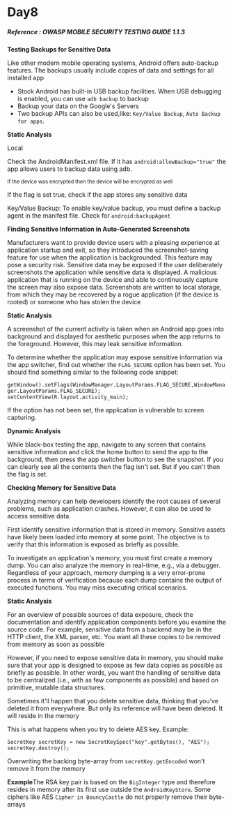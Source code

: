 <h1>Day8</h1>
<h5>Reference : OWASP MOBILE SECURITY TESTING GUIDE 1.1.3</h5>
<p><b>Testing Backups for Sensitive Data</b></p>
<p>Like other modern mobile operating systems, Android offers auto-backup features. The backups usually include
copies of data and settings for all installed app</p>
<ul>
  <li>Stock Android has built-in USB backup facilities. When USB debugging is enabled, you can use <code>adb backup</code> to backup</li>
  <li>Backup your data on the Google's Servers</li>
  <li>Two backup APIs can also be used,like: <code>Key/Value Backup</code>, <code>Auto Backup for apps</code>.</li>
</ul>
<p><b>Static Analysis</b></p>
<p>Local</p>
<p>Check the AndroidManifest.xml file. If it has <code>android:allowBackup="true"</code> the app allows users to backup data using adb.</p>
<p><small>If the device was encrypted then the device will be encrypted as well</small></p>
<p>If the flag is set true, check if the app stores any sensitive data</p>
<p>Key/Value Backup: To enable key/value backup, you must define a backup agent in the manifest file. Check for <code>android:backupAgent</code></p>

<p><b>Finding Sensitive Information in Auto-Generated Screenshots</b></p>
<p>Manufacturers want to provide device users with a pleasing experience at application startup and exit,
so they introduced the screenshot-saving feature for use when the application is backgrounded. This feature may
pose a security risk. Sensitive data may be exposed if the user deliberately screenshots the application while sensitive
data is displayed. A malicious application that is running on the device and able to continuously capture the screen
may also expose data. Screenshots are written to local storage, from which they may be recovered by a rogue
application (if the device is rooted) or someone who has stolen the device</p>

<p><b>Static Analysis</b></p>
<p>A screenshot of the current activity is taken when an Android app goes into background and displayed for aesthetic
purposes when the app returns to the foreground. However, this may leak sensitive information.</p>
<p>To determine whether the application may expose sensitive information via the app switcher, find out whether the <code>FLAG_SECURE</code> option has been set. You should find something similar to the following code snippet:</p>
<code>getWindow().setFlags(WindowManager.LayoutParams.FLAG_SECURE,WindowManager.LayoutParams.FLAG_SECURE);</code><br>
<code>setContentView(R.layout.activity_main);</code>
<p><en>If the option has not been set, the application is vulnerable to screen capturing.</en></p>
<p><b>Dynamic Analysis</b></p>
<p>While black-box testing the app, navigate to any screen that contains sensitive information and click the home button
to send the app to the background, then press the app switcher button to see the snapshot. If you can clearly see all the contents then the flag isn't set. But if you can't then the flag is set.</p>


<p><b>Checking Memory for Sensitive Data</b></p>
<p>Analyzing memory can help developers identify the root causes of several problems, such as application crashes.
However, it can also be used to access sensitive data.</p>
<p>First identify sensitive information that is stored in memory. Sensitive assets have likely been loaded into memory at
some point. The objective is to verify that this information is exposed as briefly as possible.</p>
<p>To investigate an application's memory, you must first create a memory dump. You can also analyze the memory in
real-time, e.g., via a debugger. Regardless of your approach, memory dumping is a very error-prone process in terms
of verification because each dump contains the output of executed functions. You may miss executing critical
scenarios.</p>
<p><b>Static Analysis</b></p>
<p>For an overview of possible sources of data exposure, check the documentation and identify application components
before you examine the source code. For example, sensitive data from a backend may be in the HTTP client, the XML
parser, etc. You want all these copies to be removed from memory as soon as possible</p>
<p>However, if you need to expose sensitive data in memory, you should make sure that your app is designed to expose
as few data copies as possible as briefly as possible. In other words, you want the handling of sensitive data to be
centralized (i.e., with as few components as possible) and based on primitive, mutable data structures.</p>
<p>Sometimes it'll happen that you delete sensitive data, thinking that you've deleted it from everywhere. But only its reference will have been deleted. It will reside in the memory</p>
<p>This is what happens when you try to delete AES key. Example: </p>
<code>SecretKey secretKey = new SecretKeySpec("key".getBytes(), "AES");</code><br>
<code>secretKey.destroy();</code>
<p>Overwriting the backing byte-array from <code>secretKey.getEncoded</code> won't remove it from the memory</p>
<p><b>Example</b>The RSA key pair is based on the <code>BigInteger</code> type and therefore resides in memory after its first use outside the <code>AndroidKeyStore</code>. Some ciphers like AES <code>Cipher in BouncyCastle</code> do not properly remove their byte-arrays</p>
